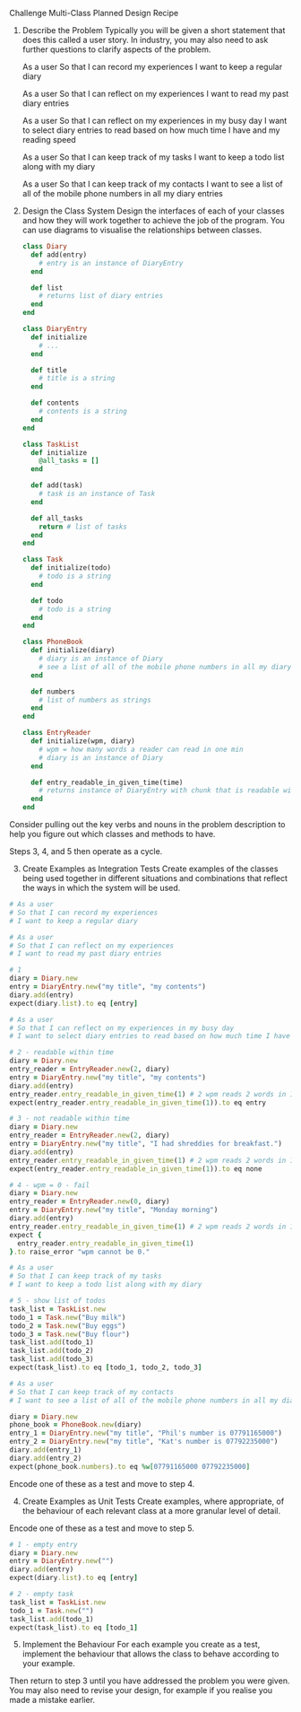 Challenge Multi-Class Planned Design Recipe

1. Describe the Problem
   Typically you will be given a short statement that does this called a user story. In industry, you may also need to ask further questions to clarify aspects of the problem.

   As a user
   So that I can record my experiences
   I want to keep a regular diary

   As a user
   So that I can reflect on my experiences
   I want to read my past diary entries

   As a user
   So that I can reflect on my experiences in my busy day
   I want to select diary entries to read based on how much time I have and my reading speed

   As a user
   So that I can keep track of my tasks
   I want to keep a todo list along with my diary

   As a user
   So that I can keep track of my contacts
   I want to see a list of all of the mobile phone numbers in all my diary entries

2. Design the Class System
   Design the interfaces of each of your classes and how they will work together to achieve the job of the program. You can use diagrams to visualise the relationships between classes.

   ```ruby
   class Diary
     def add(entry)
       # entry is an instance of DiaryEntry
     end
   
     def list
       # returns list of diary entries
     end
   end
   
   class DiaryEntry
     def initialize
       # ...
     end
   
     def title
       # title is a string
     end
   
     def contents
       # contents is a string
     end
   end
   
   class TaskList
     def initialize
       @all_tasks = []
     end
   
     def add(task)
       # task is an instance of Task
     end
   
     def all_tasks
       return # list of tasks
     end
   end
   
   class Task
     def initialize(todo)
       # todo is a string
     end
   
     def todo
       # todo is a string
     end
   end
   
   class PhoneBook
     def initialize(diary)
       # diary is an instance of Diary
       # see a list of all of the mobile phone numbers in all my diary entries
     end
   
     def numbers
       # list of numbers as strings
     end
   end
   
   class EntryReader
     def initialize(wpm, diary)
       # wpm = how many words a reader can read in one min
       # diary is an instance of Diary
     end
   
     def entry_readable_in_given_time(time)
       # returns instance of DiaryEntry with chunk that is readable within time, given wpm.
     end
   end
   ```

Consider pulling out the key verbs and nouns in the problem description to help you figure out which classes and methods to have.

Steps 3, 4, and 5 then operate as a cycle.

3. Create Examples as Integration Tests
   Create examples of the classes being used together in different situations and combinations that reflect the ways in which the system will be used.

```ruby
# As a user
# So that I can record my experiences
# I want to keep a regular diary

# As a user
# So that I can reflect on my experiences
# I want to read my past diary entries

# 1
diary = Diary.new
entry = DiaryEntry.new("my title", "my contents")
diary.add(entry)
expect(diary.list).to eq [entry]

# As a user
# So that I can reflect on my experiences in my busy day
# I want to select diary entries to read based on how much time I have and my reading speed

# 2 - readable within time
diary = Diary.new
entry_reader = EntryReader.new(2, diary)
entry = DiaryEntry.new("my title", "my contents")
diary.add(entry)
entry_reader.entry_readable_in_given_time(1) # 2 wpm reads 2 words in 1 min
expect(entry_reader.entry_readable_in_given_time(1)).to eq entry

# 3 - not readable within time
diary = Diary.new
entry_reader = EntryReader.new(2, diary)
entry = DiaryEntry.new("my title", "I had shreddies for breakfast.")
diary.add(entry)
entry_reader.entry_readable_in_given_time(1) # 2 wpm reads 2 words in 1 min
expect(entry_reader.entry_readable_in_given_time(1)).to eq none

# 4 - wpm = 0 - fail
diary = Diary.new
entry_reader = EntryReader.new(0, diary)
entry = DiaryEntry.new("my title", "Monday morning")
diary.add(entry)
entry_reader.entry_readable_in_given_time(1) # 2 wpm reads 2 words in 1 min
expect {
  entry_reader.entry_readable_in_given_time(1)
}.to raise_error "wpm cannot be 0."

# As a user
# So that I can keep track of my tasks
# I want to keep a todo list along with my diary

# 5 - show list of todos
task_list = TaskList.new
todo_1 = Task.new("Buy milk")
todo_2 = Task.new("Buy eggs")
todo_3 = Task.new("Buy flour")
task_list.add(todo_1)
task_list.add(todo_2)
task_list.add(todo_3)
expect(task_list).to eq [todo_1, todo_2, todo_3]

# As a user
# So that I can keep track of my contacts
# I want to see a list of all of the mobile phone numbers in all my diary entries

diary = Diary.new
phone_book = PhoneBook.new(diary)
entry_1 = DiaryEntry.new("my title", "Phil's number is 07791165000")
entry_2 = DiaryEntry.new("my title", "Kat's number is 07792235000")
diary.add(entry_1)
diary.add(entry_2)
expect(phone_book.numbers).to eq %w[07791165000 07792235000]
```

Encode one of these as a test and move to step 4.

4. Create Examples as Unit Tests
   Create examples, where appropriate, of the behaviour of each relevant class at a more granular level of detail.

Encode one of these as a test and move to step 5.

```ruby
# 1 - empty entry
diary = Diary.new
entry = DiaryEntry.new("")
diary.add(entry)
expect(diary.list).to eq [entry]

# 2 - empty task
task_list = TaskList.new
todo_1 = Task.new("")
task_list.add(todo_1)
expect(task_list).to eq [todo_1]
```

5. Implement the Behaviour
   For each example you create as a test, implement the behaviour that allows the class to behave according to your example.

Then return to step 3 until you have addressed the problem you were given. You may also need to revise your design, for example if you realise you made a mistake earlier.

```

```
